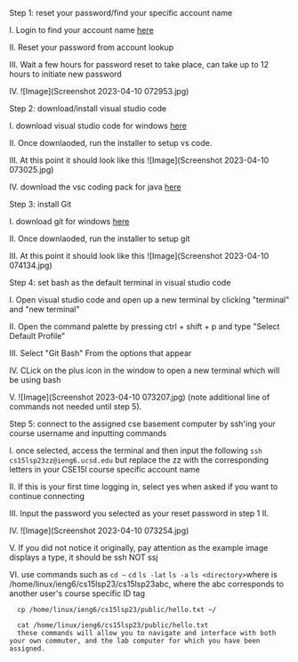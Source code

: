 Step 1: reset your password/find your specific account name

  I. Login to find your account name [here](https://sdacs.ucsd.edu/~icc/index.php) 
  
  II. Reset your password from account lookup
  
  III. Wait a few hours for password reset to take place, can take up to 12 hours to initiate new password
  
  IV. ![Image](Screenshot 2023-04-10 072953.jpg)

Step 2: download/install visual studio code

  I. download visual studio code for windows [here](https://code.visualstudio.com/) 
  
  II. Once downlaoded, run the installer to setup vs code.
  
  III. At this point it should look like this ![Image](Screenshot 2023-04-10 073025.jpg)
  
  IV. download the vsc coding pack for java [here](https://code.visualstudio.com/docs/languages/java) 
  
Step 3: install Git

  I. download git for windows [here](https://gitforwindows.org/) 
  
  II. Once downlaoded, run the installer to setup git
  
  III. At this point it should look like this ![Image](Screenshot 2023-04-10 074134.jpg)

Step 4: set bash as the default terminal in visual studio code

  I. Open visual studio code and open up a new terminal by clicking "terminal" and "new terminal"
  
  II. Open the command palette by pressing ctrl + shift + p and type "Select Default Profile"
  
  III. Select "Git Bash" From the options that appear
  
  IV. CLick on the plus icon in the window to open a new terminal which will be using bash
     
  V. ![Image](Screenshot 2023-04-10 073207.jpg) (note additional line of commands not needed until step 5).

Step 5: connect to the assigned cse basement computer by ssh'ing your course username and inputting commands

  I. once selected, access the terminal and then input the following
     `ssh cs15lsp23zz@ieng6.ucsd.edu`
     but replace the zz with the corresponding letters in your CSE15l course specific account name
     
  II. If this is your first time logging in, select yes when asked if you want to continue connecting
  
  III. Input the password you selected as your reset password in step 1 II.
  
  IV. ![Image](Screenshot 2023-04-10 073254.jpg)
  
  V. If you did not notice it originally, pay attention as the example image displays a type, it should be ssh NOT ssj
  
  VI. use commands such as
     `cd ~`
     `cd`
     `ls -lat`
     `ls -a`
     `ls <directory>`where <directory> is /home/linux/ieng6/cs15lsp23/cs15lsp23abc, where the abc corresponds to another user's course specific ID tag
  
      cp /home/linux/ieng6/cs15lsp23/public/hello.txt ~/
  
      cat /home/linux/ieng6/cs15lsp23/public/hello.txt
      these commands will allow you to navigate and interface with both your own commuter, and the lab computer for which you have been assigned.  
